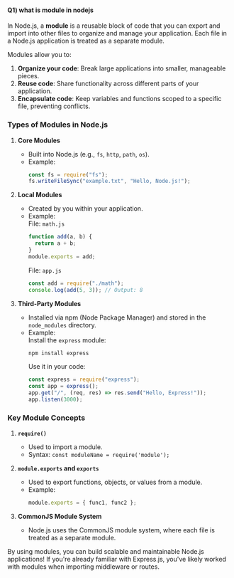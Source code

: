 #### Q1) what is module in nodejs

In Node.js, a **module** is a reusable block of code that you can export and import into other files to organize and manage your application. Each file in a Node.js application is treated as a separate module.

Modules allow you to:

1. **Organize your code**: Break large applications into smaller, manageable pieces.
2. **Reuse code**: Share functionality across different parts of your application.
3. **Encapsulate code**: Keep variables and functions scoped to a specific file, preventing conflicts.

### Types of Modules in Node.js

1. **Core Modules**

   - Built into Node.js (e.g., `fs`, `http`, `path`, `os`).
   - Example:
     ```javascript
     const fs = require("fs");
     fs.writeFileSync("example.txt", "Hello, Node.js!");
     ```

2. **Local Modules**

   - Created by you within your application.
   - Example:  
     File: `math.js`
     ```javascript
     function add(a, b) {
       return a + b;
     }
     module.exports = add;
     ```
     File: `app.js`
     ```javascript
     const add = require("./math");
     console.log(add(5, 3)); // Output: 8
     ```

3. **Third-Party Modules**
   - Installed via npm (Node Package Manager) and stored in the `node_modules` directory.
   - Example:  
     Install the `express` module:
     ```bash
     npm install express
     ```
     Use it in your code:
     ```javascript
     const express = require("express");
     const app = express();
     app.get("/", (req, res) => res.send("Hello, Express!"));
     app.listen(3000);
     ```

### Key Module Concepts

1. **`require()`**

   - Used to import a module.
   - Syntax: `const moduleName = require('module');`

2. **`module.exports` and `exports`**

   - Used to export functions, objects, or values from a module.
   - Example:
     ```javascript
     module.exports = { func1, func2 };
     ```

3. **CommonJS Module System**
   - Node.js uses the CommonJS module system, where each file is treated as a separate module.

By using modules, you can build scalable and maintainable Node.js applications! If you're already familiar with Express.js, you've likely worked with modules when importing middleware or routes.
